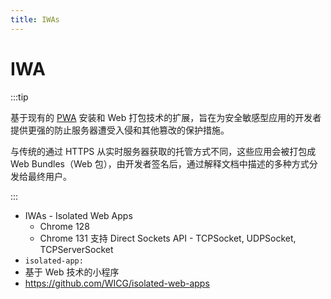 ```yaml
---
title: IWAs
---
```


# IWA

:::tip

基于现有的 [PWA](./pwa.md) 安装和 Web 打包技术的扩展，旨在为安全敏感型应用的开发者提供更强的防止服务器遭受入侵和其他篡改的保护措施。

与传统的通过 HTTPS 从实时服务器获取的托管方式不同，这些应用会被打包成 Web Bundles（Web 包），由开发者签名后，通过解释文档中描述的多种方式分发给最终用户。

:::

- IWAs - Isolated Web Apps
  - Chrome 128
  - Chrome 131 支持 Direct Sockets API - TCPSocket, UDPSocket, TCPServerSocket
- `isolated-app:`
- 基于 Web 技术的小程序
- https://github.com/WICG/isolated-web-apps
